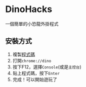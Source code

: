 # DinoHacks
一個簡單的小恐龍外掛程式

## 安裝方式
1. 複製[程式碼](https://raw.githubusercontent.com/charlie-moomoo/DinoHacks/main/hack.js)
2. 打開`chrome://dino`
3. 按下F12，選擇`Console`(或是`主控台`)
4. 貼上程式碼，按下`Enter`
5. 完成！可以開始遊玩了
